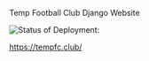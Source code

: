Temp Football Club Django Website


![Status of Deployment:](https://github.com/marzique/temp-website/workflows/Temp%20Run%20Tests/badge.svg?branch=master)


https://tempfc.club/
